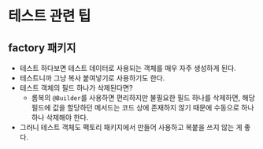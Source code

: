 # 테스트 관련 팁

## factory 패키지

- 테스트 하다보면 테스트 데이터로 사용되는 객체를 매우 자주 생성하게 된다.
- 테스트니까 그냥 복사 붙여넣기로 사용하기도 한다.
- 테스트 객체의 필드 하나가 삭제된다면?
  - 롬복의 `@Builder`를 사용하면 편리하지만 불필요한 필드 하나를 삭제하면, 해당 필드에 값을 할당하던 메서드는 코드 상에 존재하지 않기 때문에 수동으로 하나하나 삭제해야 한다.
- 그러니 테스트 객체도 팩토리 패키지에서 만들어 사용하고 복붙을 쓰지 않는 게 좋다.
